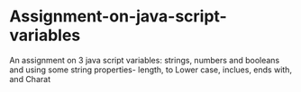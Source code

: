 # Assignment-on-java-script-variables
An assignment on 3 java script variables: strings, numbers and booleans and using some string properties- length, to Lower case, inclues, ends with, and Charat
